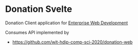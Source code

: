 # Donation Svelte

Donation Client application for [Enterprise Web Development](https://tutors-svelte.netlify.app/#/course/wit-hdip-comp-sci-2020-ent-web-dev.netlify.app)

Consumes API implemented by 
- <https://github.com/wit-hdip-comp-sci-2020/donation-web>
